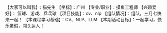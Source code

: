 【大家可以叫我】: 猫先生
【坐标】：广州
【专业/职业】：摸鱼工程师
【兴趣爱好】： 篮球、游戏、乒乓球
【项目技能】：cv、nlp
【组队情况】：组队，三月七快来一起！
【本课程学习基础】：CV、NLP、LLM
【本期活动目标】：一起学习，快乐暑假，闯关达人！